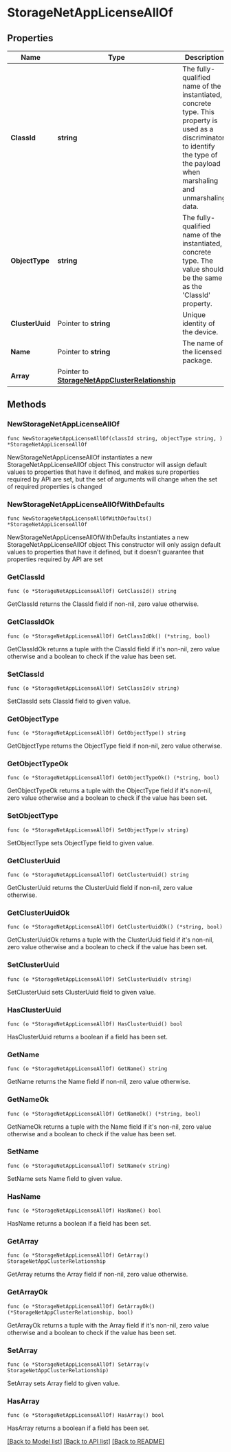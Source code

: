 # StorageNetAppLicenseAllOf

## Properties

Name | Type | Description | Notes
------------ | ------------- | ------------- | -------------
**ClassId** | **string** | The fully-qualified name of the instantiated, concrete type. This property is used as a discriminator to identify the type of the payload when marshaling and unmarshaling data. | [default to "storage.NetAppLicense"]
**ObjectType** | **string** | The fully-qualified name of the instantiated, concrete type. The value should be the same as the &#39;ClassId&#39; property. | [default to "storage.NetAppLicense"]
**ClusterUuid** | Pointer to **string** | Unique identity of the device. | [optional] [readonly] 
**Name** | Pointer to **string** | The name of the licensed package. | [optional] [readonly] 
**Array** | Pointer to [**StorageNetAppClusterRelationship**](storage.NetAppCluster.Relationship.md) |  | [optional] 

## Methods

### NewStorageNetAppLicenseAllOf

`func NewStorageNetAppLicenseAllOf(classId string, objectType string, ) *StorageNetAppLicenseAllOf`

NewStorageNetAppLicenseAllOf instantiates a new StorageNetAppLicenseAllOf object
This constructor will assign default values to properties that have it defined,
and makes sure properties required by API are set, but the set of arguments
will change when the set of required properties is changed

### NewStorageNetAppLicenseAllOfWithDefaults

`func NewStorageNetAppLicenseAllOfWithDefaults() *StorageNetAppLicenseAllOf`

NewStorageNetAppLicenseAllOfWithDefaults instantiates a new StorageNetAppLicenseAllOf object
This constructor will only assign default values to properties that have it defined,
but it doesn't guarantee that properties required by API are set

### GetClassId

`func (o *StorageNetAppLicenseAllOf) GetClassId() string`

GetClassId returns the ClassId field if non-nil, zero value otherwise.

### GetClassIdOk

`func (o *StorageNetAppLicenseAllOf) GetClassIdOk() (*string, bool)`

GetClassIdOk returns a tuple with the ClassId field if it's non-nil, zero value otherwise
and a boolean to check if the value has been set.

### SetClassId

`func (o *StorageNetAppLicenseAllOf) SetClassId(v string)`

SetClassId sets ClassId field to given value.


### GetObjectType

`func (o *StorageNetAppLicenseAllOf) GetObjectType() string`

GetObjectType returns the ObjectType field if non-nil, zero value otherwise.

### GetObjectTypeOk

`func (o *StorageNetAppLicenseAllOf) GetObjectTypeOk() (*string, bool)`

GetObjectTypeOk returns a tuple with the ObjectType field if it's non-nil, zero value otherwise
and a boolean to check if the value has been set.

### SetObjectType

`func (o *StorageNetAppLicenseAllOf) SetObjectType(v string)`

SetObjectType sets ObjectType field to given value.


### GetClusterUuid

`func (o *StorageNetAppLicenseAllOf) GetClusterUuid() string`

GetClusterUuid returns the ClusterUuid field if non-nil, zero value otherwise.

### GetClusterUuidOk

`func (o *StorageNetAppLicenseAllOf) GetClusterUuidOk() (*string, bool)`

GetClusterUuidOk returns a tuple with the ClusterUuid field if it's non-nil, zero value otherwise
and a boolean to check if the value has been set.

### SetClusterUuid

`func (o *StorageNetAppLicenseAllOf) SetClusterUuid(v string)`

SetClusterUuid sets ClusterUuid field to given value.

### HasClusterUuid

`func (o *StorageNetAppLicenseAllOf) HasClusterUuid() bool`

HasClusterUuid returns a boolean if a field has been set.

### GetName

`func (o *StorageNetAppLicenseAllOf) GetName() string`

GetName returns the Name field if non-nil, zero value otherwise.

### GetNameOk

`func (o *StorageNetAppLicenseAllOf) GetNameOk() (*string, bool)`

GetNameOk returns a tuple with the Name field if it's non-nil, zero value otherwise
and a boolean to check if the value has been set.

### SetName

`func (o *StorageNetAppLicenseAllOf) SetName(v string)`

SetName sets Name field to given value.

### HasName

`func (o *StorageNetAppLicenseAllOf) HasName() bool`

HasName returns a boolean if a field has been set.

### GetArray

`func (o *StorageNetAppLicenseAllOf) GetArray() StorageNetAppClusterRelationship`

GetArray returns the Array field if non-nil, zero value otherwise.

### GetArrayOk

`func (o *StorageNetAppLicenseAllOf) GetArrayOk() (*StorageNetAppClusterRelationship, bool)`

GetArrayOk returns a tuple with the Array field if it's non-nil, zero value otherwise
and a boolean to check if the value has been set.

### SetArray

`func (o *StorageNetAppLicenseAllOf) SetArray(v StorageNetAppClusterRelationship)`

SetArray sets Array field to given value.

### HasArray

`func (o *StorageNetAppLicenseAllOf) HasArray() bool`

HasArray returns a boolean if a field has been set.


[[Back to Model list]](../README.md#documentation-for-models) [[Back to API list]](../README.md#documentation-for-api-endpoints) [[Back to README]](../README.md)


